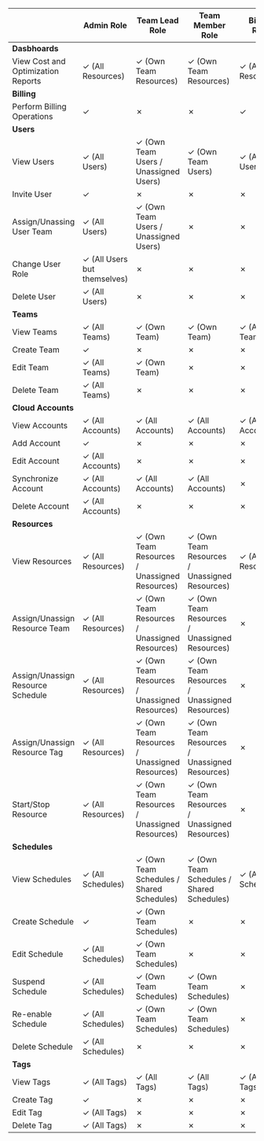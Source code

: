 |                                    | Admin Role                   | Team Lead Role                                | Team Member Role                              | Billing Role      |
| ---------------------------------- | ---------------------------- | --------------------------------------------- | --------------------------------------------- | ----------------- |
| **Dasbhoards**                     |                              |                                               |                                               |                   |
| View Cost and Optimization Reports | ✓ (All Resources)            | ✓ (Own Team Resources)                        | ✓ (Own Team Resources)                        | ✓ (All Resources) |
| **Billing**                        |                              |                                               |                                               |                   |
| Perform Billing Operations         | ✓                            | ✗                                             | ✗                                             | ✓                 |
| **Users**                          |                              |                                               |                                               |                   |
| View Users                         | ✓ (All Users)                | ✓ (Own Team Users / Unassigned Users)         | ✓ (Own Team Users)                            | ✓ (All Users)     |
| Invite User                        | ✓                            | ✗                                             | ✗                                             | ✗                 |
| Assign/Unassing User Team          | ✓ (All Users)                | ✓ (Own Team Users / Unassigned Users)         | ✗                                             | ✗                 |
| Change User Role                   | ✓ (All Users but themselves) | ✗                                             | ✗                                             | ✗                 |
| Delete User                        | ✓ (All Users)                | ✗                                             | ✗                                             | ✗                 |
| **Teams**                          |                              |                                               |                                               |                   |
| View Teams                         | ✓ (All Teams)                | ✓ (Own Team)                                  | ✓ (Own Team)                                  | ✓ (All Teams)     |
| Create Team                        | ✓                            | ✗                                             | ✗                                             | ✗                 |
| Edit Team                          | ✓ (All Teams)                | ✓ (Own Team)                                  | ✗                                             | ✗                 |
| Delete Team                        | ✓ (All Teams)                | ✗                                             | ✗                                             | ✗                 |
| **Cloud Accounts**                 |                              |                                               |                                               |                   |
| View Accounts                      | ✓ (All Accounts)             | ✓ (All Accounts)                              | ✓ (All Accounts)                              | ✓ (All Accounts)  |
| Add Account                        | ✓                            | ✗                                             | ✗                                             | ✗                 |
| Edit Account                       | ✓ (All Accounts)             | ✗                                             | ✗                                             | ✗                 |
| Synchronize Account                | ✓ (All Accounts)             | ✓ (All Accounts)                              | ✓ (All Accounts)                              | ✗                 |
| Delete Account                     | ✓ (All Accounts)             | ✗                                             | ✗                                             | ✗                 |
| **Resources**                      |                              |                                               |                                               |                   |
| View Resources                     | ✓ (All Resources)            | ✓ (Own Team Resources / Unassigned Resources) | ✓ (Own Team Resources / Unassigned Resources) | ✓ (All Resources) |
| Assign/Unassign Resource Team      | ✓ (All Resources)            | ✓ (Own Team Resources / Unassigned Resources) | ✓ (Own Team Resources / Unassigned Resources) | ✗                 |
| Assign/Unassign Resource Schedule  | ✓ (All Resources)            | ✓ (Own Team Resources / Unassigned Resources) | ✓ (Own Team Resources / Unassigned Resources) | ✗                 |
| Assign/Unassign Resource Tag       | ✓ (All Resources)            | ✓ (Own Team Resources / Unassigned Resources) | ✓ (Own Team Resources / Unassigned Resources) | ✗                 |
| Start/Stop Resource                | ✓ (All Resources)            | ✓ (Own Team Resources / Unassigned Resources) | ✓ (Own Team Resources / Unassigned Resources) | ✗                 |
| **Schedules**                      |                              |                                               |                                               |                   |
| View Schedules                     | ✓ (All Schedules)            | ✓ (Own Team Schedules / Shared Schedules)     | ✓ (Own Team Schedules / Shared Schedules)     | ✓ (All Schedules) |
| Create Schedule                    | ✓                            | ✓ (Own Team Schedules)                        | ✗                                             | ✗                 |
| Edit Schedule                      | ✓ (All Schedules)            | ✓ (Own Team Schedules)                        | ✗                                             | ✗                 |
| Suspend Schedule                   | ✓ (All Schedules)            | ✓ (Own Team Schedules)                        | ✓ (Own Team Schedules)                        | ✗                 |
| Re-enable Schedule                 | ✓ (All Schedules)            | ✓ (Own Team Schedules)                        | ✓ (Own Team Schedules)                        | ✗                 |
| Delete Schedule                    | ✓ (All Schedules)            | ✗                                             | ✗                                             | ✗                 |
| **Tags**                           |                              |                                               |                                               |                   |
| View Tags                          | ✓ (All Tags)                 | ✓ (All Tags)                                  | ✓ (All Tags)                                  | ✓ (All Tags)      |
| Create Tag                         | ✓                            | ✗                                             | ✗                                             | ✗                 |
| Edit Tag                           | ✓ (All Tags)                 | ✗                                             | ✗                                             | ✗                 |
| Delete Tag                         | ✓ (All Tags)                 | ✗                                             | ✗                                             | ✗                 |
